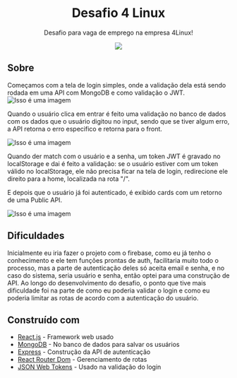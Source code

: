 <h1 align="center">
  Desafio 4 Linux
</h1>

<p align="center">
    Desafio para vaga de emprego na empresa 4Linux!
</p>

<p align="center">
  <img src="https://media-exp1.licdn.com/dms/image/C4D0BAQFRD_LpfY1iZw/company-logo_200_200/0/1620045342168?e=2147483647&v=beta&t=Zc3lt3gvGd9CJqyUz8qsaJNIYnev_koRqPBajgDQlys">
</p>

## Sobre

Começamos com a tela de login simples, onde a validação dela está sendo rodada em uma API com MongoDB e como validação o JWT.
![Isso é uma imagem](https://i.imgur.com/IwJs2BA.png)

Quando o usuário clica em entrar é feito uma validação no banco de dados com os dados que o usuário digitou no input, sendo que se tiver algum erro, a API retorna o erro especifico e retorna para o front.

![Isso é uma imagem](https://i.imgur.com/lcqDctj.png)

Quando der match com o usuário e a senha, um token JWT é gravado no localStorage e dai é feito a validação: se o usuário estiver com um token válido no localStorage, ele não precisa ficar na tela de login, redirecione ele direito para a home, localizada na rota "/".

E depois que o usuário já foi autenticado, é exibido cards com um retorno de uma Public API.

![Isso é uma imagem](https://i.imgur.com/h8OmY6T.png)

## Dificuldades

Inicialmente eu iria fazer o projeto com o firebase, como eu já tenho o conhecimento e ele tem funções prontas de auth, facilitaria muito todo o processo, mas a parte de autenticação deles só aceita email e senha, e no caso do sistema, seria usuário e senha, então optei para uma construção de API.
Ao longo do desenvolvimento do desafio, o ponto que tive mais dificuldade foi na parte de como eu poderia validar o login e como eu poderia limitar as rotas de acordo com a autenticação do usuário.

## Construído com

- [React.js](https://pt-br.reactjs.org/) - Framework web usado
- [MongoDB](https://www.mongodb.com/pt-br) - No banco de dados para salvar os usuários
- [Express](https://expressjs.com/pt-br/) - Construção da API de autenticação
- [React Router Dom](https://v5.reactrouter.com/web/guides/quick-start) - Gerenciamento de rotas
- [JSON Web Tokens](https://jwt.io/) - Usado na validação do login
